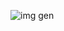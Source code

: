 ![img gen](https://user-images.githubusercontent.com/48288156/63262872-6e650b00-c287-11e9-8586-eade52edfdb0.PNG)
